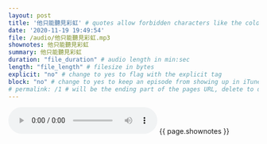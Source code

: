 ```yaml
---
layout: post
title: '他只能聽見彩虹' # quotes allow forbidden characters like the colon
date: '2020-11-19 19:49:54'
file: /audio/他只能聽見彩虹.mp3
shownotes: 他只能聽見彩虹
summary: 他只能聽見彩虹
duration: "file_duration" # audio length in min:sec
length: "file_length" # filesize in bytes
explicit: "no" # change to yes to flag with the explicit tag
block: "no" # change to yes to keep an episode from showing up in iTunes
# permalink: /1 # will be the ending part of the pages URL, delete to default to the title
---
```


<audio controls>
<source src="{{site.url}}{{site.baseurl}}{{ page.file }}" type="audio/x-mp3">
Your browser does not support the audio element.
</audio>
{{ page.shownotes }}
